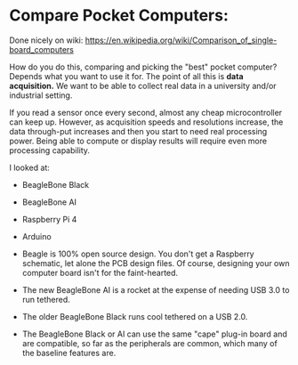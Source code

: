 # Compare Pocket Computers:

Done nicely on wiki: https://en.wikipedia.org/wiki/Comparison_of_single-board_computers
<br>

How do you do this, comparing and picking the "best" pocket computer? Depends what you want to use it for. The point of all this is **data acquisition.** We want to be able to collect real data in a university and/or industrial setting. 

If you read a sensor once every second, almost any cheap microcontroller can keep up. However, as acquisition speeds and resolutions increase, the data through-put increases and then you start to need real processing power. Being able to compute or display results will require even more processing capability. 

I looked at:
- BeagleBone Black
- BeagleBone AI
- Raspberry Pi 4
- Arduino


- Beagle is 100% open source design. You don't get a Raspberry schematic, let alone the PCB design files. Of course, designing your own computer board isn't for the faint-hearted. 
- The new BeagleBone AI is a rocket at the expense of needing USB 3.0 to run tethered. 
- The older BeagleBone Black runs cool tethered on a USB 2.0.  
- The BeagleBone Black or AI can use the same "cape" plug-in board and are compatible, so far as the peripherals are common, which many of the baseline features are. 
